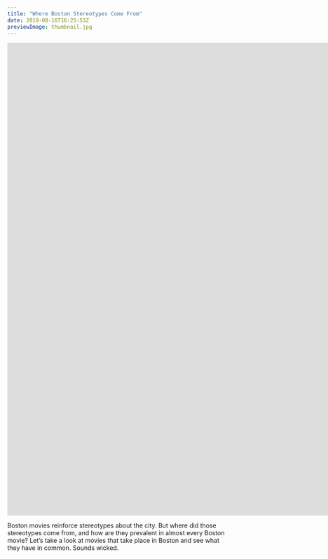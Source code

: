 ```yaml
---
title: "Where Boston Stereotypes Come From"
date: 2019-08-16T16:25:53Z
previewImage: thumbnail.jpg
---
```


<iframe width="1920" height="1080" src="https://www.youtube.com/embed/4XWTk8nv4dY" frameborder="0" allow="accelerometer; autoplay; clipboard-write; encrypted-media; gyroscope; picture-in-picture" allowfullscreen></iframe>

Boston movies reinforce stereotypes about the city. But where did those stereotypes come from, and how are they prevalent in almost every Boston movie? Let’s take a look at movies that take place in Boston and see what they have in common. Sounds wicked.
